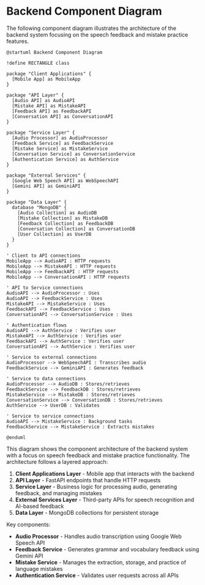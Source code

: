 # Backend Component Diagram

The following component diagram illustrates the architecture of the backend system focusing on the speech feedback and mistake practice features.

```plantuml
@startuml Backend Component Diagram

!define RECTANGLE class

package "Client Applications" {
  [Mobile App] as MobileApp
}

package "API Layer" {
  [Audio API] as AudioAPI
  [Mistake API] as MistakeAPI
  [Feedback API] as FeedbackAPI
  [Conversation API] as ConversationAPI
}

package "Service Layer" {
  [Audio Processor] as AudioProcessor
  [Feedback Service] as FeedbackService
  [Mistake Service] as MistakeService
  [Conversation Service] as ConversationService
  [Authentication Service] as AuthService
}

package "External Services" {
  [Google Web Speech API] as WebSpeechAPI
  [Gemini API] as GeminiAPI
}

package "Data Layer" {
  database "MongoDB" {
    [Audio Collection] as AudioDB
    [Mistake Collection] as MistakeDB
    [Feedback Collection] as FeedbackDB
    [Conversation Collection] as ConversationDB
    [User Collection] as UserDB
  }
}

' Client to API connections
MobileApp --> AudioAPI : HTTP requests
MobileApp --> MistakeAPI : HTTP requests
MobileApp --> FeedbackAPI : HTTP requests
MobileApp --> ConversationAPI : HTTP requests

' API to Service connections
AudioAPI --> AudioProcessor : Uses
AudioAPI --> FeedbackService : Uses
MistakeAPI --> MistakeService : Uses
FeedbackAPI --> FeedbackService : Uses
ConversationAPI --> ConversationService : Uses

' Authentication flows
AudioAPI --> AuthService : Verifies user
MistakeAPI --> AuthService : Verifies user
FeedbackAPI --> AuthService : Verifies user
ConversationAPI --> AuthService : Verifies user

' Service to external connections
AudioProcessor --> WebSpeechAPI : Transcribes audio
FeedbackService --> GeminiAPI : Generates feedback

' Service to data connections
AudioProcessor --> AudioDB : Stores/retrieves
FeedbackService --> FeedbackDB : Stores/retrieves
MistakeService --> MistakeDB : Stores/retrieves
ConversationService --> ConversationDB : Stores/retrieves
AuthService --> UserDB : Validates

' Service to service connections
AudioAPI --> MistakeService : Background tasks
FeedbackService --> MistakeService : Extracts mistakes

@enduml
```

This diagram shows the component architecture of the backend system with a focus on speech feedback and mistake practice functionality. The architecture follows a layered approach:

1. **Client Applications Layer** - Mobile app that interacts with the backend
2. **API Layer** - FastAPI endpoints that handle HTTP requests
3. **Service Layer** - Business logic for processing audio, generating feedback, and managing mistakes
4. **External Services Layer** - Third-party APIs for speech recognition and AI-based feedback
5. **Data Layer** - MongoDB collections for persistent storage

Key components:
- **Audio Processor** - Handles audio transcription using Google Web Speech API
- **Feedback Service** - Generates grammar and vocabulary feedback using Gemini API
- **Mistake Service** - Manages the extraction, storage, and practice of language mistakes
- **Authentication Service** - Validates user requests across all APIs 
